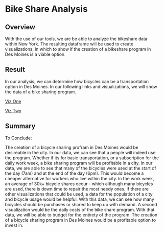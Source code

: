 # Bike Share Analysis

## Overview
With the use of our tools, we are be able to analyze the bikeshare data within New York. The resulting dataframe will be used to create visualizations, in which to show if the creation of a bikeshare program in Des Moines is a viable option.

## Result
In our analysis, we can determine how bicycles can be a transportation option in Des Moines.  In our following links and visualizations, we will show the data of a bike sharing program.

[Viz One](https://public.tableau.com/app/profile/steven2904/viz/ClassworkTest/Story1)

[Viz Two](https://public.tableau.com/app/profile/steven2904/viz/Challenge14_16563941136870/Story1)


## Summary

To Conclude:

  The creation of a bicycle sharing profram in Des Moines would be desireable in the city. In our data, we can see that a people will indeed use the program.  Whether if its for basic transportation, or a subscription for the daily work week, a bike sharing program will be profitable in a city.  In our data, we are able to see that many of the bicycles were used at the start of the day (7am) and at the end of the day (6pm).  This would become a cheaper alternative for workers who live within the city.  In the work week, an average of 30k+ bicycle shares occur - which although many bicycles are used, there is down time to repair the most needy ones. If there are other visualizations that could be used, a data for the population of a city and bicycle usage would be helpful.  With this data, we can see how many bicycles should be purchases or shared to keep up with demand.  A second visualization would be the daily costs of the bike share program. With that data, we will be able to budget for the entirety of the program.  The creation of a bicycle sharing program in Des Moines would be a profitable option to invest in.
